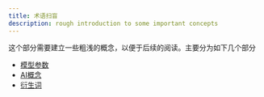 ```yaml
---
title: 术语扫盲
description: rough introduction to some important concepts
---
```


这个部分需要建立一些粗浅的概念，以便于后续的阅读。主要分为如下几个部分
- [模型参数](/fish-talks/glossary/model-params)
- [AI概念](/fish-talks/glossary/ai-concepts)
- [衍生词](/fish-talks/glossary/derived-terms)
